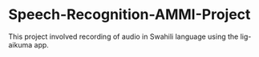 # Speech-Recognition-AMMI-Project
This project involved recording of audio in Swahili language using the lig-aikuma app.

